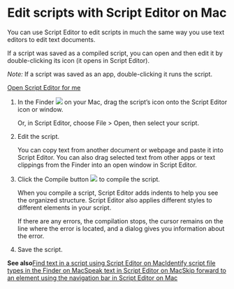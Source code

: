 # Edit scripts with Script Editor on Mac

You can use Script Editor to edit scripts in much the same way you use text editors to edit text documents.

If a script was saved as a compiled script, you can open and then edit it by double-clicking its icon (it opens in Script Editor).

*Note:* If a script was saved as an app, double-clicking it runs the script.

[Open Script Editor for me](x-help-action://openApp?bundleId=com.apple.ScriptEditor2)

1. In the Finder ![](https://help.apple.com/assets/67DB7E842551EA97CB00BED5/67DB7E8502C5F38AAF0D7DC6/en_US/c3238b07472f8c1e7136c9444101c97a.png) on your Mac, drag the script’s icon onto the Script Editor icon or window.

   Or, in Script Editor, choose File &gt; Open, then select your script.
2. Edit the script.

   You can copy text from another document or webpage and paste it into Script Editor. You can also drag selected text from other apps or text clippings from the Finder into an open window in Script Editor.
3. Click the Compile button ![](https://help.apple.com/assets/67DB7E842551EA97CB00BED5/67DB7E8502C5F38AAF0D7DC6/en_US/32d7b21d68fddaf377bca82c418cff23.png) to compile the script.

   When you compile a script, Script Editor adds indents to help you see the organized structure. Script Editor also applies different styles to different elements in your script.

   If there are any errors, the compilation stops, the cursor remains on the line where the error is located, and a dialog gives you information about the error.
4. Save the script.

**See also**[Find text in a script using Script Editor on Mac](https://support.apple.com/guide/script-editor/find-text-in-a-script-scpedt1073/2.11/mac/26)[Identify script file types in the Finder on Mac](https://support.apple.com/guide/script-editor/identify-script-file-types-scpedt1025/2.11/mac/26)[Speak text in Script Editor on Mac](https://support.apple.com/guide/script-editor/speak-text-scpedt1127/2.11/mac/26)[Skip forward to an element using the navigation bar in Script Editor on Mac](https://support.apple.com/guide/script-editor/skip-element-navigation-bar--scpedt1124/2.11/mac/26)
